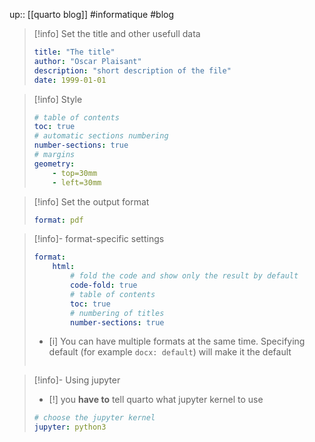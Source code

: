 up:: [[quarto blog]]
#informatique #blog 

> [!info]  Set the title
> and other usefull data
> ```yaml
> title: "The title"
> author: "Oscar Plaisant"
> description: "short description of the file"
> date: 1999-01-01
> ```

> [!info]  Style
> ```yaml
> # table of contents
> toc: true
> # automatic sections numbering
> number-sections: true
> # margins
> geometry:
>     - top=30mm
>     - left=30mm
> ```

> [!info]  Set the output format
> ```yaml
> format: pdf
> ```

> [!info]- format-specific settings
> ```yaml
> format:
>     html:
>         # fold the code and show only the result by default
>         code-fold: true
>         # table of contents
>         toc: true
>         # numbering of titles
>         number-sections: true
> ```
>  - [i] You can have multiple formats at the same time. Specifying default (for example `docx: default`) will make it the default
>  
> ```yaml
> 
> 
> ```
> 

> [!info]- Using jupyter
> - [!] you **have to** tell quarto what jupyter kernel to use
> ```yaml
> # choose the jupyter kernel
> jupyter: python3
> ```

